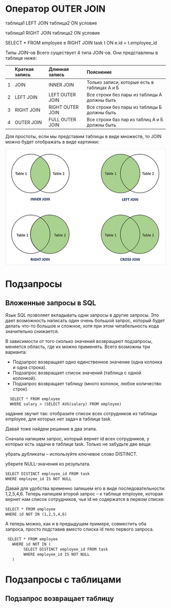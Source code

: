 

# Оператор OUTER JOIN

таблица1 LEFT JOIN таблица2 ON условие

таблица1 RIGHT JOIN таблица2 ON условие

SELECT * FROM employee e RIGHT JOIN task t ON e.id = t.employee_id

Типы JOIN-ов
Всего существует 4 типа JOIN-ов. Они представлены в таблице ниже:

|   | Краткая запись | 	Длинная запись    | 	Пояснение                                     |
|:--|:---------------|:-------------------|:-----------------------------------------------|
| 1 | 	JOIN          | 	INNER JOIN	       | Только записи, которые есть в таблицах А и Б   |
 | 2 | 	LEFT JOIN     | 	LEFT OUTER JOIN	  | Все строки без пары из таблицы А должны быть   |
 | 3 | 	RIGHT JOIN    | 	RIGHT OUTER JOIN	 | Все строки без пары из таблицы Б должны быть   |
 | 4 | 	OUTER JOIN    | 	FULL OUTER JOIN	  | Все строки баз пар из таблиц А и Б должны быть |

Для простоты, если мы представим таблицы в виде множеств, то JOIN можно будет отображать в виде картинки:

![alt text](images/img.png "Title")



# Подзапросы
## Вложенные запросы в SQL

Язык SQL позволяет вкладывать одни запросы в другие запросы. Это дает возможность написать один очень большой запрос, который будет делать что-то большое и сложное, хотя при этом читабельность кода значительно снижается.

В зависимости от того сколько значений возвращают подзапросы, меняется область, где их можно применять. Всего возможны три варианта:

* Подзапрос возвращает одно единственное значение (одна колонка и одна строка).
* Подзапрос возвращает список значений (таблица с одной колонкой).
* Подзапрос возвращает таблицу (много колонок, любое количество строк).

```
  SELECT * FROM employee
  WHERE salary > (SELECT AVG(salary) FROM employee) 
 ```

задание звучит так: отобразите список всех сотрудников из таблицы employee, для которых нет задач в таблице task.

Давай тоже найдем решение в два этапа.

Сначала напишем запрос, который вернет id всех сотрудников, у которых есть задачи в таблице task. Только не забудьте две вещи:

убрать дубликаты – используйте ключевое слово DISTINCT.

уберите NULL-значения из результата.

```
SELECT DISTINCT employee_id FROM task
WHERE employee_id IS NOT NULL
```
Давай для удобства временно запишем его в виде последовательности: 1,2,5,4,6. Теперь напишем второй запрос – к таблице employee, которая вернет нам список сотрудников, чьи id не содержатся в первом списке:
```
SELECT * FROM employee  
WHERE id NOT IN (1,2,5,4,6)
```

А теперь можно, как и в предыдущем примере, совместить оба запроса, просто подставив вместо списка id тело первого запроса.
```
 SELECT * FROM employee 
   WHERE id NOT IN ( 
      	SELECT DISTINCT employee_id FROM task 
      	WHERE employee_id IS NOT NULL 
   )
```

# Подзапросы с таблицами
## Подзапрос возвращает таблицу


